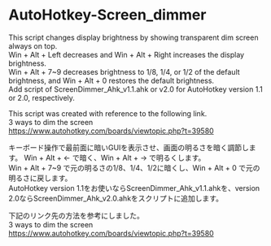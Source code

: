 # AutoHotkey-Screen_dimmer

This script changes display brightness by showing transparent dim screen always on top.  
Win + Alt + Left decreases and Win + Alt + Right increases the display brightness.  
Win + Alt + 7~9 decreases brightness to 1/8, 1/4, or 1/2 of the default brightness, and Win + Alt + 0 restores the default brightness.  
Add script of ScreenDimmer_Ahk_v1.1.ahk or v2.0 for AutoHotkey version 1.1 or 2.0, respectively.  

This script was created with reference to the following link.  
3 ways to dim the screen  
https://www.autohotkey.com/boards/viewtopic.php?t=39580


キーボード操作で最前面に暗いGUIを表示させ、画面の明るさを暗く調節します。
Win + Alt + ← で暗く、Win + Alt + → で明るくします。  
Win + Alt + 7~9 で元の明るさの1/8、1/4、1/2に暗くし、Win + Alt + 0 で元の明るさに戻します。  
AutoHotkey version 1.1をお使いならScreenDimmer_Ahk_v1.1.ahkを、version 2.0ならScreenDimmer_Ahk_v2.0.ahkをスクリプトに追加します。  

下記のリンク先の方法を参考にしました。    
3 ways to dim the screen  
https://www.autohotkey.com/boards/viewtopic.php?t=39580
